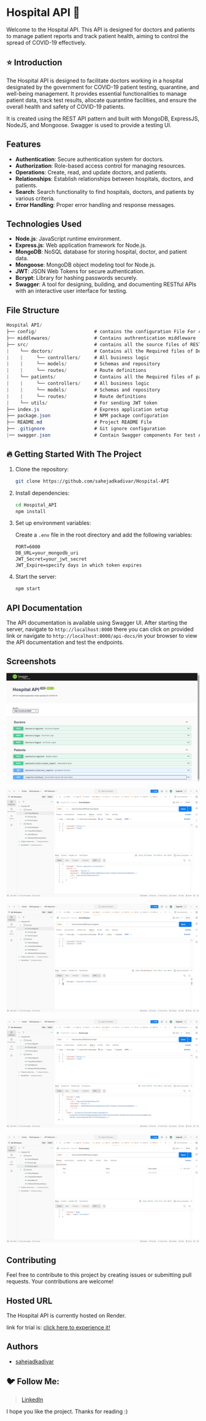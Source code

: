 
# Hospital API 🚀
Welcome to the Hospital API. This API is designed for doctors and patients to manage patient reports and track patient health, aiming to control the spread of COVID-19 effectively.

## ⭐ Introduction

The Hospital API is designed to facilitate doctors working in a hospital designated by the government for COVID-19 patient testing, quarantine, and well-being management. It provides essential functionalities to manage patient data, track test results, allocate quarantine facilities, and ensure the overall health and safety of COVID-19 patients.

It is created using the REST API pattern and built with MongoDB, ExpressJS, NodeJS, and Mongoose. Swagger is used to provide a testing UI.

## Features
- **Authentication**: Secure authentication system for doctors.
- **Authorization**: Role-based access control for managing resources.
- **Operations**: Create, read, and update doctors, and patients.
- **Relationships**: Establish relationships between hospitals, doctors, and patients.
- **Search**: Search functionality to find hospitals, doctors, and patients by various criteria.
- **Error Handling**: Proper error handling and response messages.

## Technologies Used
- **Node.js**: JavaScript runtime environment.
- **Express.js**: Web application framework for Node.js.
- **MongoDB**: NoSQL database for storing hospital, doctor, and patient data.
- **Mongoose**: MongoDB object modeling tool for Node.js.
- **JWT**: JSON Web Tokens for secure authentication.
- **Bcrypt**: Library for hashing passwords securely.
- **Swagger**: A tool for designing, building, and documenting RESTful APIs with an interactive user interface for testing.

## File Structure
```csharp
Hospital API/
├── config/                     # contains the configuration File For connecting with database.
├── middlewares/                # Contains authrentication middleware
├── src/                        # contains all the source files of REST API
|    └── doctors/               # Contains all the Required files of Doctor API
|    |     └── controllers/     # All business logic   
|    |     └── models/          # Schemas and repository
|    |     └── routes/          # Route definitions
|    └── patients/              # Contains all the Required files of patient API
|    |     └── controllers/     # All business logic
|    |     └── models/          # Schemas and repository
|    |     └── routes/          # Route definitions
|    └── utils/                 # For sending JWT token
├── index.js                    # Express application setup
├── package.json                # NPM package configuration
├── README.md                   # Project README File
├── .gitignore                  # Git ignore configuration
|── swagger.json                # Contain Swagger components For test API UI

```
## 🔥 Getting Started With The Project

1. Clone the repository:

    ```bash
    git clone https://github.com/sahejadkadivar/Hospital-API
    ```

2. Install dependencies:

    ```bash
    cd Hospital_API
    npm install
    ```

3. Set up environment variables:

    Create a `.env` file in the root directory and add the following variables:

    ```plaintext
    PORT=6000
    DB_URL=your_mongodb_uri
    JWT_Secret=your_jwt_secret
    JWT_Expire=specify days in which token expires

    ```

4. Start the server:

    ```bash
    npm start
    ```
## API Documentation


The API documentation is available using Swagger UI. After starting the server, navigate to `http://localhost:8000` there you can click on provided link or navigate to `http://localhost:8000/api-docs/`in your browser to view the API documentation and test the endpoints.

## Screenshots

![Screenshot 1](public/SS_1.png)

![Screenshot 2](public/SS_2.png)

![Screenshot 3](public/SS_3.png)

![Screenshot 4](public/SS_4.png)

![Screenshot 5](public/SS_5.png)

## Contributing
Feel free to contribute to this project by creating issues or submitting pull requests. Your contributions are welcome!
## Hosted URL
The Hospital API is currently hosted on Render.

link for trial is:
[click here to experience it!](https://hospital-api-qm11.onrender.com)

## Authors

- [sahejadkadivar](https://github.com/sahejadkadivar)

## 🐦 Follow Me:

> [LinkedIn](https://www.linkedin.com/in/sahejad-kadivar-667bb9227/)


I hope you like the project. Thanks for reading :)


